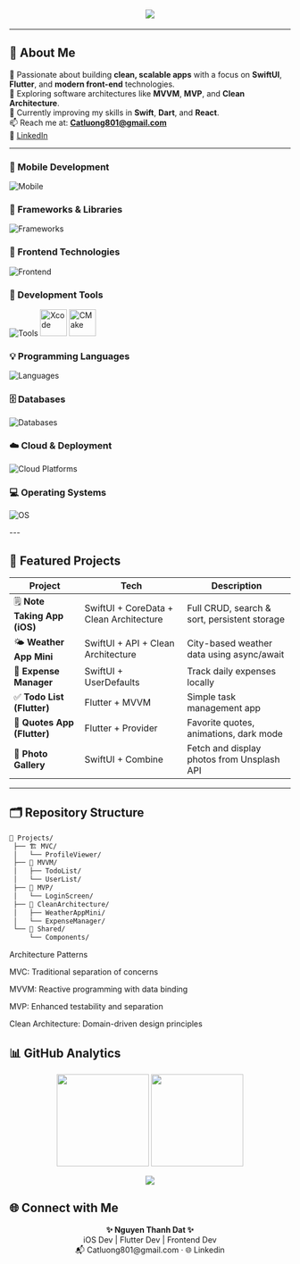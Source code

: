 <h1 align="center">
  <img src="https://readme-typing-svg.herokuapp.com?font=JetBrains+Mono&size=28&duration=4000&pause=1000&color=00C0FF&center=true&vCenter=true&width=550&lines=Hi+there!+👋;I'm+Nguyen+Thanh+Dat;An+iOS+%26+Flutter+Developer;Frontend+Developer+💻;Welcome+to+my+GitHub!">
</h1>

---

## 🔧 About Me
🚀 Passionate about building **clean, scalable apps** with a focus on **SwiftUI**, **Flutter**, and **modern front-end** technologies.  
🎯 Exploring software architectures like **MVVM**, **MVP**, and **Clean Architecture**.  
🌱 Currently improving my skills in **Swift**, **Dart**, and **React**.  
📫 Reach me at: **Catluong801@gmail.com**  
🔗 [LinkedIn](https://www.linkedin.com/in/nguyen-thanh-dat-709811284/)

---

### 📱 Mobile Development
<p align="left">
  <img src="https://skillicons.dev/icons?i=swift,dart,kotlin,flutter" alt="Mobile" />
</p>

### 🧩 Frameworks & Libraries
<p align="left">
  <img src="https://skillicons.dev/icons?i=react,dotnet" alt="Frameworks" />
</p>

### 🎨 Frontend Technologies
<p align="left">
  <img src="https://skillicons.dev/icons?i=html,css,js" alt="Frontend" />
</p>

### 🧰 Development Tools
<p align="left">
  <img src="https://skillicons.dev/icons?i=git,github,vscode,androidstudio,postman,docker,powershell" alt="Tools" />
  <img src="https://cdn.jsdelivr.net/gh/devicons/devicon/icons/xcode/xcode-original.svg" width="48" height="48" alt="Xcode" />
  <img src="https://cdn.jsdelivr.net/gh/devicons/devicon/icons/cmake/cmake-original.svg" width="48" height="48" alt="CMake" />
</p>

### 💡 Programming Languages
<p align="left">
  <img src="https://skillicons.dev/icons?i=cpp,java,python,cs" alt="Languages" />
</p>

### 🗄️ Databases
<p align="left">
  <img src="https://skillicons.dev/icons?i=mysql,postgresql,sqlite" alt="Databases" />
</p>

### ☁️ Cloud & Deployment
<p align="left">
  <img src="https://skillicons.dev/icons?i=azure,cloudflare,vercel,netlify,gcp" alt="Cloud Platforms" />
</p>

### 💻 Operating Systems
<p align="left">
  <img src="https://skillicons.dev/icons?i=apple,windows,linux" alt="OS" />
</p>
---

## 🚀 Featured Projects

| Project | Tech | Description |
|----------|------|-------------|
| 🗒️ **Note Taking App (iOS)** | SwiftUI + CoreData + Clean Architecture | Full CRUD, search & sort, persistent storage |
| 🌤️ **Weather App Mini** | SwiftUI + API + Clean Architecture | City-based weather data using async/await |
| 🧾 **Expense Manager** | SwiftUI + UserDefaults | Track daily expenses locally |
| ✅ **Todo List (Flutter)** | Flutter + MVVM | Simple task management app |
| 💬 **Quotes App (Flutter)** | Flutter + Provider | Favorite quotes, animations, dark mode |
| 📸 **Photo Gallery** | SwiftUI + Combine | Fetch and display photos from Unsplash API |

---

## 🗂️ Repository Structure

```bash
📂 Projects/
 ├── 🏗 MVC/
 │   └── ProfileViewer/
 ├── 🔄 MVVM/
 │   ├── TodoList/
 │   └── UserList/
 ├── 🎯 MVP/
 │   └── LoginScreen/
 ├── 🧹 CleanArchitecture/
 │   ├── WeatherAppMini/
 │   └── ExpenseManager/
 └── 🔧 Shared/
     └── Components/
```
Architecture Patterns

MVC: Traditional separation of concerns

MVVM: Reactive programming with data binding

MVP: Enhanced testability and separation

Clean Architecture: Domain-driven design principles

📊 GitHub Analytics
---

<p align="center">
  <img src="https://github-readme-stats.vercel.app/api?username=NguyenThanhDat2004&show_icons=true&theme=tokyonight" height="165"/>
  <img src="https://github-readme-streak-stats.herokuapp.com/?user=NguyenThanhDat2004&theme=tokyonight" height="165"/>
</p>

<p align="center">
  <img src="https://github-profile-trophy.vercel.app/?username=NguyenThanhDat2004&theme=tokyonight&no-frame=true&row=1&column=6" />
</p>

🌐 Connect with Me
-----

<p align="center">
  <b>✨ Nguyen Thanh Dat ✨</b><br/>
  iOS Dev | Flutter Dev | Frontend Dev<br/>
  📬 Catluong801@gmail.com  ·  🌐 Linkedin
</p>
